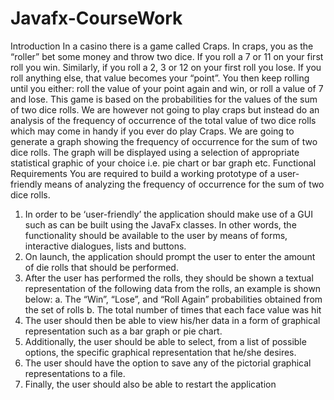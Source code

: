 # Javafx-CourseWork

Introduction
 In a casino there is a game called Craps. In craps, you as the “roller” bet some money and throw two dice. If you roll a 7 or 11 on your first roll you win. Similarly, if you roll a 2, 3 or 12 on your first roll you lose. If you roll anything else, that value becomes your “point”. You then keep rolling until you either: roll the value of your point again and win, or roll a value of 7 and lose. This game is based on the probabilities for the values of the sum of two dice rolls. We are however not going to play craps but instead do an analysis of the frequency of occurrence of the total value of two dice rolls which may come in handy if you ever do play Craps. 
We are going to generate a graph showing the frequency of occurrence for the sum of two dice rolls. The graph will be displayed using a selection of appropriate statistical graphic of your choice i.e. pie chart or bar graph etc. 
Functional Requirements
 You are required to build a working prototype of a user-friendly means of analyzing the frequency of occurrence for the sum of two dice rolls. 
1. In order to be ‘user-friendly’ the application should make use of a GUI such as can be built using the JavaFx classes. In other words, the functionality should be available to the user by means of forms, interactive dialogues, lists and buttons. 
2. On launch, the application should prompt the user to enter the amount of die rolls that should be performed. 
3. After the user has performed the rolls, they should be shown a textual representation of the following data from the rolls, an example is shown below: a. The “Win”, “Lose”, and “Roll Again” probabilities obtained from the set of rolls b. The total number of times that each face value was hit 
4. The user should then be able to view his/her data in a form of graphical representation such as a bar graph or pie chart. 
5. Additionally, the user should be able to select, from a list of possible options, the specific graphical representation that he/she desires. 
6. The user should have the option to save any of the pictorial graphical representations to a file. 
7. Finally, the user should also be able to restart the application
